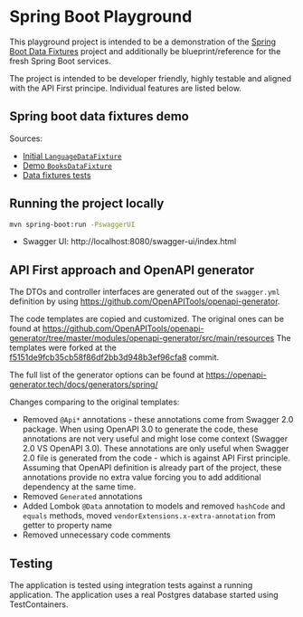 # Spring Boot Playground

This playground project is intended to be a demonstration of
the [Spring Boot Data Fixtures](https://github.com/piotrpolak/spring-boot-data-fixtures) project and additionally be
blueprint/reference for the fresh Spring Boot services.

The project is intended to be developer friendly, highly testable and aligned with the API First principe. Individual
features are listed below.

## Spring boot data fixtures demo

Sources:

- [Initial `LanguageDataFixture`](../../tree/master/src/main/java/ro/polak/springbootplayground/datafixtures/LanguageDataFixture)
- [Demo `BooksDataFixture`](../../tree/master/src/main/java/ro/polak/springbootplayground/datafixtures/BooksDataFixture.java)
- [Data fixtures tests](../../tree/master/src/test/java/ro/polak/springbootplayground/DataFixturesTest.java)

## Running the project locally

```bash
mvn spring-boot:run -PswaggerUI
```

- Swagger UI: http://localhost:8080/swagger-ui/index.html

## API First approach and OpenAPI generator

The DTOs and controller interfaces are generated out of the `swagger.yml` definition by using
https://github.com/OpenAPITools/openapi-generator.

The code templates are copied and customized. The original ones can be found at
https://github.com/OpenAPITools/openapi-generator/tree/master/modules/openapi-generator/src/main/resources
The templates were forked at
the [f5151de9fcb35cb58f86df2bb3d948b3ef96cfa8](https://github.com/OpenAPITools/openapi-generator/commit/f5151de9fcb35cb58f86df2bb3d948b3ef96cfa8)
commit.

The full list of the generator options can be found at https://openapi-generator.tech/docs/generators/spring/

Changes comparing to the original templates:

- Removed `@Api*` annotations - these annotations come from Swagger 2.0 package. When using OpenAPI 3.0 to generate the
  code, these annotations are not very useful and might lose come context (Swagger 2.0 VS OpenAPI 3.0). These
  annotations are only useful when Swagger 2.0 file is generated from the code - which is against API First principle.
  Assuming that OpenAPI definition is already part of the project, these annotations provide no extra value forcing you
  to add additional dependency at the same time.
- Removed `Generated` annotations
- Added Lombok `@Data` annotation to models and removed `hashCode` and `equals` methods,
  moved `vendorExtensions.x-extra-annotation` from getter to property name
- Removed unnecessary code comments

## Testing

The application is tested using integration tests against a running application. The application uses a real Postgres
database started using TestContainers. 